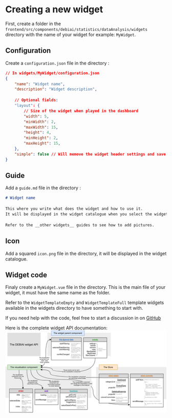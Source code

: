 # Creating a new widget

First, create a folder in the `frontend/src/components/debiai/statistics/dataAnalysis/widgets` directory with the name of your widget for example: `MyWidget`.

## Configuration
Create a `configuration.json` file in the directory :

```json
// In widgets/MyWidget/configuration.json
{
    "name": "Widget name",
    "description": "Widget description",

    // Optional fields:
    "layout": {
        // Size of the widget when played in the dashboard
        "width": 5,
        "minWidth": 2,
        "maxWidth": 15,
        "height": 4,
        "minHeight": 2,
        "maxHeight": 15,
    },
    "simple": false // Will memove the widget header settings and save buttons
}
```

## Guide
Add a `guide.md` file in the directory :

```markdown
# Widget name

This where you write what does the widget and how to use it.
It will be displayed in the widget catalogue when you select the widget.

Refer to the __other widgets__ guides to see how to add pictures.
```

## Icon
Add a squared `icon.png` file in the directory, it will be displayed in the widget catalogue.

## Widget code
Finaly create a `MyWidget.vue` file in the directory.
This is the main file of your widget, it must have the same name as the folder.

Refer to the `WidgetTemplateEmpty` and `WidgetTemplateFull` template widgets available in the widgets directory to have something to start with.

If you need help with the code, feel free to start a discussion in on [GitHub](https://github.com/debiai/debiai/discussions/categories/widget-creation)

Here is the complete widget API documentation:
![Widget AP](DebiAI-widget-api.png)